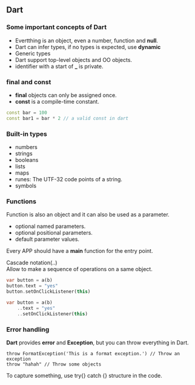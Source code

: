 ## Dart

### Some important concepts of Dart

- Evertthing is an object, even a number, function and **null**.
- Dart can infer types, if no types is expected, use **dynamic**
- Generic types
- Dart support top-level objects and OO objects.
- identifier with a start of **_** is private.

### final and const

- **final** objects can only be assigned once.
- **const** is a compile-time constant.

```dart
const bar = 100
const bar1 = bar * 2 // a valid const in dart
```

### Built-in types

- numbers
- strings
- booleans
- lists
- maps
- runes: The UTF-32 code points of a string.
- symbols

### Functions

Function is also an object and it can also be used as a parameter.

- optional named parameters.
- optional positional parameters.
- default parameter values.

Every APP should have a **main** function for the entry point.

Cascade notation(..)  
	Allow to make a sequence of operations on a same object.

```dart
var button = a(b)
button.text = "yes"
button.setOnClickListener(this)

var button = a(b)
	..text = "yes"
	..setOnClickListener(this)
```

### Error handling

**Dart** provides **error** and **Exception**, but you can throw everything in Dart.

```
throw FormatException('This is a format exception.') // Throw an exception
throw "hahah" // Throw some objects
```

To capture something, use try{} catch {} structure in the code.  
